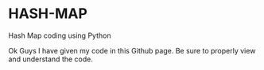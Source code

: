 # HASH-MAP
Hash Map coding using Python

Ok Guys I have given my code in this Github page.
Be sure to properly view and understand the code.
